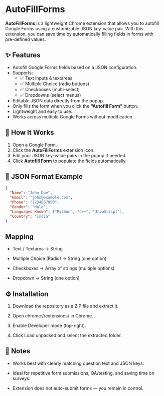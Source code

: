 # AutoFillForms

**AutoFillForms** is a lightweight Chrome extension that allows you to autofill Google Forms using a customizable JSON key-value pair. With this extension, you can save time by automatically filling fields in forms with pre-defined values.  

## ✨ Features
- Autofill Google Forms fields based on a JSON configuration.
- Supports:
  - ✅ Text inputs & textareas  
  - ✅ Multiple Choice (radio buttons)  
  - ✅ Checkboxes (multi-select)  
  - ✅ Dropdowns (select menus)  
- Editable JSON data directly from the popup.
- Only fills the form when you click the **“Autofill Form”** button.
- Lightweight and easy to use.
- Works across multiple Google Forms without modification.

## 🚀 How It Works
1. Open a Google Form.
2. Click the **AutoFillForms** extension icon.
3. Edit your JSON key-value pairs in the popup if needed.
4. Click **Autofill Form** to populate the fields automatically.

## 📄 JSON Format Example
```json
{
  "Name": "John Doe",
  "Email": "john@example.com",
  "Phone": "1234567890",
  "Gender": "Male",
  "Languages Known": ["Python", "C++", "JavaScript"],
  "Country": "India"
}
```

## Mapping

- Text / Textarea → String

- Multiple Choice (Radio) → String (one option)

- Checkboxes → Array of strings (multiple options)

- Dropdown → String (one option)

## ⚙️ Installation

1. Download the repository as a ZIP file and extract it.

2. Open chrome://extensions/ in Chrome.

3. Enable Developer mode (top-right).

4. Click Load unpacked and select the extracted folder.

## 📝 Notes

- Works best with clearly matching question text and JSON keys.

- Ideal for repetitive form submissions, QA/testing, and saving time on surveys.

- Extension does not auto-submit forms — you remain in control.
